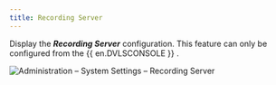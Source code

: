 ```yaml
---
title: Recording Server
---
```

Display the ***Recording Server*** configuration. This feature can only be configured from the {{ en.DVLSCONSOLE }} . 

![Administration – System Settings – Recording Server](https://webdevolutions.azureedge.net/docs/en/server/ServerOp8077.png)